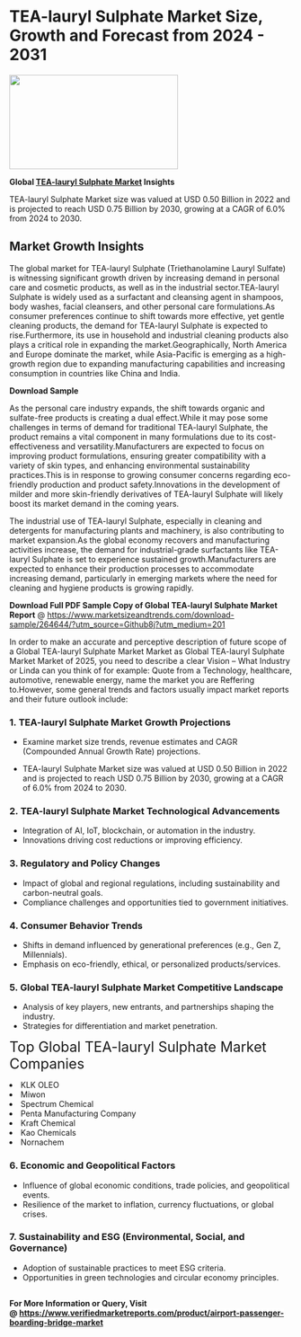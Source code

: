 <H1>TEA-lauryl Sulphate Market Size, Growth and Forecast from 2024 - 2031</H1><img class="aligncenter size-medium wp-image-584254" src="https://thirdeyenews.in/wp-content/uploads/2024/09/Global-Market-Research-300x168.jpeg" alt="" width="300" height="168" /><p><strong>Global&nbsp;<a href="https://www.marketsizeandtrends.com/download-sample/264644/?utm_source=Github8j?utm_medium=201">TEA-lauryl Sulphate Market</a> Insights</strong></p><p>TEA-lauryl Sulphate Market size was valued at USD 0.50 Billion in 2022 and is projected to reach USD 0.75 Billion by 2030, growing at a CAGR of 6.0% from 2024 to 2030.</p><p><h2>Market Growth Insights</h2> <p>The global market for TEA-lauryl Sulphate (Triethanolamine Lauryl Sulfate) is witnessing significant growth driven by increasing demand in personal care and cosmetic products, as well as in the industrial sector.TEA-lauryl Sulphate is widely used as a surfactant and cleansing agent in shampoos, body washes, facial cleansers, and other personal care formulations.As consumer preferences continue to shift towards more effective, yet gentle cleaning products, the demand for TEA-lauryl Sulphate is expected to rise.Furthermore, its use in household and industrial cleaning products also plays a critical role in expanding the market.Geographically, North America and Europe dominate the market, while Asia-Pacific is emerging as a high-growth region due to expanding manufacturing capabilities and increasing consumption in countries like China and India.</p> <p><strong>Download Sample</strong></p> <p>As the personal care industry expands, the shift towards organic and sulfate-free products is creating a dual effect.While it may pose some challenges in terms of demand for traditional TEA-lauryl Sulphate, the product remains a vital component in many formulations due to its cost-effectiveness and versatility.Manufacturers are expected to focus on improving product formulations, ensuring greater compatibility with a variety of skin types, and enhancing environmental sustainability practices.This is in response to growing consumer concerns regarding eco-friendly production and product safety.Innovations in the development of milder and more skin-friendly derivatives of TEA-lauryl Sulphate will likely boost its market demand in the coming years.</p> <p>The industrial use of TEA-lauryl Sulphate, especially in cleaning and detergents for manufacturing plants and machinery, is also contributing to market expansion.As the global economy recovers and manufacturing activities increase, the demand for industrial-grade surfactants like TEA-lauryl Sulphate is set to experience sustained growth.Manufacturers are expected to enhance their production processes to accommodate increasing demand, particularly in emerging markets where the need for cleaning and hygiene products is growing rapidly.</p> <p><span class=""><strong>Download Full PDF Sample Copy of Global TEA-lauryl Sulphate Market Report</strong> @ <a href="https://www.marketsizeandtrends.com/download-sample/264644/?utm_source=Github8j?utm_medium=201" target="_blank">https://www.marketsizeandtrends.com/download-sample/264644/?utm_source=Github8j?utm_medium=201</a></span></p><p>In order to make an accurate and perceptive description of future scope of a Global&nbsp;TEA-lauryl Sulphate Market Market as Global&nbsp;TEA-lauryl Sulphate Market Market of 2025, you need to describe a clear Vision &ndash; What Industry or Linda can you think of for example: Quote from a Technology, healthcare, automotive, renewable energy, name the market you are Reffering to.However, some general trends and factors usually impact market reports and their future outlook include:</p><h3>1.&nbsp;<strong>TEA-lauryl Sulphate Market Growth Projections</strong></h3><ul><li>Examine market size trends, revenue estimates and CAGR (Compounded Annual Growth Rate) projections.</li><li><p>TEA-lauryl Sulphate Market size was valued at USD 0.50 Billion in 2022 and is projected to reach USD 0.75 Billion by 2030, growing at a CAGR of 6.0% from 2024 to 2030.</p></li></ul><h3>2.&nbsp;<strong>TEA-lauryl Sulphate Market Technological Advancements</strong></h3><ul><li>Integration of AI, IoT, blockchain, or automation in the industry.</li><li>Innovations driving cost reductions or improving efficiency.</li></ul><h3>3.&nbsp;<strong>Regulatory and Policy Changes</strong></h3><ul><li>Impact of global and regional regulations, including sustainability and carbon-neutral goals.</li><li>Compliance challenges and opportunities tied to government initiatives.</li></ul><h3>4.&nbsp;<strong>Consumer Behavior Trends</strong></h3><ul><li>Shifts in demand influenced by generational preferences (e.g., Gen Z, Millennials).</li><li>Emphasis on eco-friendly, ethical, or personalized products/services.</li></ul><h3>5.&nbsp;<strong>Global TEA-lauryl Sulphate Market Competitive Landscape</strong></h3><ul><li>Analysis of key players, new entrants, and partnerships shaping the industry.</li><li>Strategies for differentiation and market penetration.</li></ul><p data-pm-slice="1 1 []"><span style="color: inherit; font-family: inherit; font-size: 25px;">Top Global TEA-lauryl Sulphate Market Companies</span></p><div class="" data-test-id=""><p><li>KLK OLEO</li><li> Miwon</li><li> Spectrum Chemical</li><li> Penta Manufacturing Company</li><li> Kraft Chemical</li><li> Kao Chemicals</li><li> Nornachem</li></p></div><h3>6.&nbsp;<strong>Economic and Geopolitical Factors</strong></h3><ul><li>Influence of global economic conditions, trade policies, and geopolitical events.</li><li>Resilience of the market to inflation, currency fluctuations, or global crises.</li></ul><h3>7.&nbsp;<strong>Sustainability and ESG (Environmental, Social, and Governance)</strong></h3><ul><li>Adoption of sustainable practices to meet ESG criteria.</li><li>Opportunities in green technologies and circular economy principles.</li></ul><h2><strong style="font-size: 14px;">For More Information or Query, Visit @&nbsp;</strong><a style="background-color: #ffffff; font-size: 14px;" href="https://www.marketsizeandtrends.com/report/tea-lauryl-sulphate-market/" target="_blank">https://www.verifiedmarketreports.com/product/airport-passenger-boarding-bridge-market</a></h2>